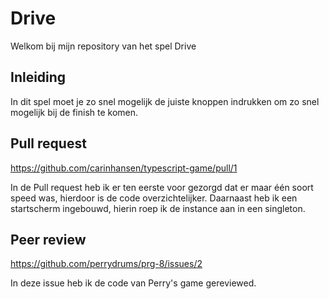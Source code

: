# Drive

Welkom bij mijn repository van het spel Drive

## Inleiding

In dit spel moet je zo snel mogelijk de juiste knoppen indrukken om zo snel mogelijk bij de finish te komen.

## Pull request

https://github.com/carinhansen/typescript-game/pull/1

In de Pull request heb ik er ten eerste voor gezorgd dat er maar één soort speed was, hierdoor is de code overzichtelijker.
Daarnaast heb ik een startscherm ingebouwd, hierin roep ik de instance aan in een singleton.

## Peer review

https://github.com/perrydrums/prg-8/issues/2

In deze issue heb ik de code van Perry's game gereviewed.